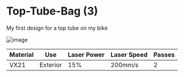# Top-Tube-Bag (3)
My first design for a top tube on my bike

![image](https://github.com/miniluigi/Top-Tube-Bag/assets/45057973/f00c3100-4ac4-45f1-8c4a-47dbe842ba4c)

|Material|Use|Laser Power|Laser Speed|Passes|
|---|---|---|---|---|
|VX21|Exterior|15%|200mm/s|2|
